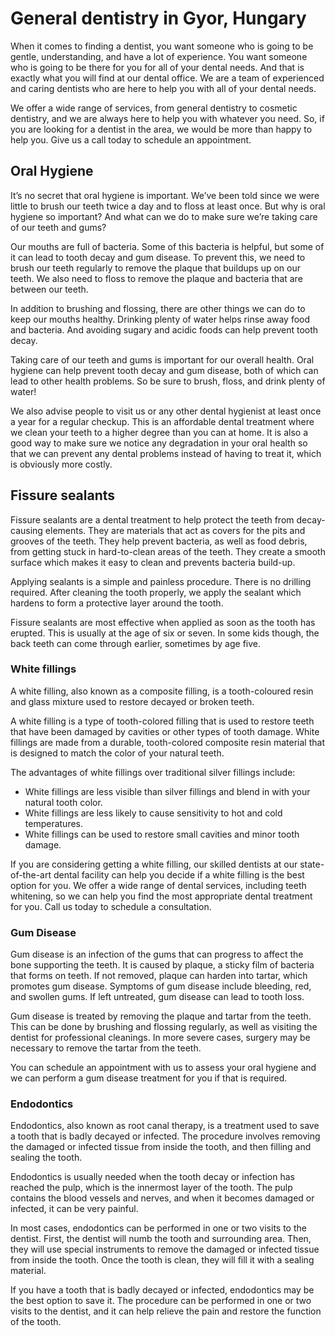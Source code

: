 # General dentistry in Gyor, Hungary

When it comes to finding a dentist, you want someone who is going to be gentle, understanding, and have a lot of experience. You want someone who is going to be there for you for all of your dental needs. And that is exactly what you will find at our dental office. We are a team of experienced and caring dentists who are here to help you with all of your dental needs.

We offer a wide range of services, from general dentistry to cosmetic dentistry, and we are always here to help you with whatever you need. So, if you are looking for a dentist in the area, we would be more than happy to help you. Give us a call today to schedule an appointment.

## Oral Hygiene
It’s no secret that oral hygiene is important. We’ve been told since we were little to brush our teeth twice a day and to floss at least once. But why is oral hygiene so important? And what can we do to make sure we’re taking care of our teeth and gums?

Our mouths are full of bacteria. Some of this bacteria is helpful, but some of it can lead to tooth decay and gum disease. To prevent this, we need to brush our teeth regularly to remove the plaque that buildups up on our teeth. We also need to floss to remove the plaque and bacteria that are between our teeth.

In addition to brushing and flossing, there are other things we can do to keep our mouths healthy. Drinking plenty of water helps rinse away food and bacteria. And avoiding sugary and acidic foods can help prevent tooth decay.

Taking care of our teeth and gums is important for our overall health. Oral hygiene can help prevent tooth decay and gum disease, both of which can lead to other health problems. So be sure to brush, floss, and drink plenty of water!

We also advise people to visit us or any other dental hygienist at least once a year for a regular checkup. This is an affordable dental treatment where we clean your teeth to a higher degree than you can at home. It is also a good way to make sure we notice any degradation in your oral health so that we can prevent any dental problems instead of having to treat it, which is obviously more costly.

## Fissure sealants

Fissure sealants are a dental treatment to help protect the teeth from decay-causing elements. They are materials that act as covers for the pits and grooves of the teeth. They help prevent bacteria, as well as food debris, from getting stuck in hard-to-clean areas of the teeth. They create a smooth surface which makes it easy to clean and prevents bacteria build-up.

Applying sealants is a simple and painless procedure. There is no drilling required. After cleaning the tooth properly, we apply the sealant which hardens to form a protective layer around the tooth.

Fissure sealants are most effective when applied as soon as the tooth has erupted. This is usually at the age of six or seven. In some kids though, the back teeth can come through earlier, sometimes by age five.

### White fillings
A white filling, also known as a composite filling, is a tooth-coloured resin and glass mixture used to restore decayed or broken teeth.

A white filling is a type of tooth-colored filling that is used to restore teeth that have been damaged by cavities or other types of tooth damage. White fillings are made from a durable, tooth-colored composite resin material that is designed to match the color of your natural teeth.

The advantages of white fillings over traditional silver fillings include:
- White fillings are less visible than silver fillings and blend in with your natural tooth color.
- White fillings are less likely to cause sensitivity to hot and cold temperatures.
- White fillings can be used to restore small cavities and minor tooth damage.

If you are considering getting a white filling, our skilled dentists at our state-of-the-art dental facility can help you decide if a white filling is the best option for you. We offer a wide range of dental services, including teeth whitening, so we can help you find the most appropriate dental treatment for you. Call us today to schedule a consultation.

### Gum Disease
Gum disease is an infection of the gums that can progress to affect the bone supporting the teeth. It is caused by plaque, a sticky film of bacteria that forms on teeth. If not removed, plaque can harden into tartar, which promotes gum disease. Symptoms of gum disease include bleeding, red, and swollen gums. If left untreated, gum disease can lead to tooth loss.

Gum disease is treated by removing the plaque and tartar from the teeth. This can be done by brushing and flossing regularly, as well as visiting the dentist for professional cleanings. In more severe cases, surgery may be necessary to remove the tartar from the teeth.

You can schedule an appointment with us to assess your oral hygiene and we can perform a gum disease treatment for you if that is required.

### Endodontics

Endodontics, also known as root canal therapy, is a treatment used to save a tooth that is badly decayed or infected. The procedure involves removing the damaged or infected tissue from inside the tooth, and then filling and sealing the tooth.

Endodontics is usually needed when the tooth decay or infection has reached the pulp, which is the innermost layer of the tooth. The pulp contains the blood vessels and nerves, and when it becomes damaged or infected, it can be very painful.

In most cases, endodontics can be performed in one or two visits to the dentist. First, the dentist will numb the tooth and surrounding area. Then, they will use special instruments to remove the damaged or infected tissue from inside the tooth. Once the tooth is clean, they will fill it with a sealing material.

If you have a tooth that is badly decayed or infected, endodontics may be the best option to save it. The procedure can be performed in one or two visits to the dentist, and it can help relieve the pain and restore the function of the tooth.
